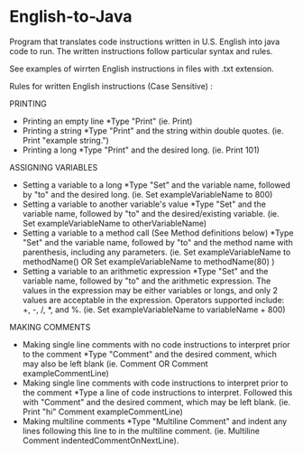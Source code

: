 # English-to-Java

Program that translates code instructions written in U.S. English into java code to run. The written instructions follow particular syntax and rules.

See examples of wirrten English instructions in files with .txt extension. 


Rules for written English instructions (Case Sensitive) :

PRINTING
- Printing an empty line
  *Type "Print" (ie. Print)
- Printing a string
  *Type "Print" and the string within double quotes. (ie. Print "example string.")
- Printing a long
  *Type "Print" and the desired long. (ie. Print 101)
  
ASSIGNING VARIABLES
- Setting a variable to a long
  *Type "Set" and the variable name, followed by "to" and the desired long. (ie. Set exampleVariableName to 800)
- Setting a variable to another variable's value
  *Type "Set" and the variable name, followed by "to" and the desired/existing variable. (ie. Set exampleVariableName to otherVariableName)
- Setting a variable to a method call (See Method definitions below)
  *Type "Set" and the variable name, followed by "to" and the method name with parenthesis, including any parameters. (ie. Set exampleVariableName to methodName() OR  Set exampleVariableName to methodName(80) )
- Setting a variable to an arithmetic expression
  *Type "Set" and the variable name, followed by "to" and the arithmetic expression. The values in the expression may be either variables or longs, and only 2 values are acceptable in the expression. Operators supported include: +, -, /, *, and %. (ie. Set exampleVariableName to variableName + 800)
  
MAKING COMMENTS
- Making single line comments with no code instructions to interpret prior to the comment
 *Type "Comment" and the desired comment, which may also be left blank (ie. Comment OR Comment exampleCommentLine)
- Making single line comments with code instructions to interpret prior to the comment
 *Type a line of code instructions to interpret. Followed this with "Comment" and the desired comment, which may be left blank. (ie. Print "hi" Comment exampleCommentLine)
- Making multiline comments
 *Type "Multiline Comment" and indent any lines following this line to in the multiline comment. (ie. Multiline Comment indentedCommentOnNextLine).
 
 
 
 
 
  
  
  
 
  
 


